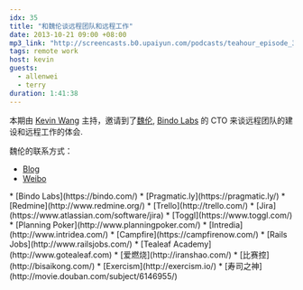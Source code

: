 ```yaml
---
idx: 35
title: "和魏伦谈远程团队和远程工作"
date: 2013-10-21 09:00 +08:00
mp3_link: "http://screencasts.b0.upaiyun.com/podcasts/teahour_episode_35.m4a"
tags: remote work
host: kevin
guests:
  - allenwei
  - terry
duration: 1:41:38
---
```


本期由 [Kevin Wang](http://www.twitter.com/knwang) 主持，邀请到了[魏伦](http://allenwei.cn), [Bindo Labs](https://bindo.com/) 的 CTO 来谈远程团队的建设和远程工作的体会.

魏伦的联系方式：

* [Blog](http://allenwei.cn)
* [Weibo](http://weibo.com/allenweiit)

<section class="notes" markdown="1">
* [Bindo Labs](https://bindo.com/)
* [Pragmatic.ly](https://pragmatic.ly/)
* [Redmine](http://www.redmine.org/)
* [Trello](http://trello.com/)
* [Jira](https://www.atlassian.com/software/jira)
* [Toggl](https://www.toggl.com/)
* [Planning Poker](http://www.planningpoker.com/)
* [Intredia](http://www.intridea.com/)
* [Campfire](https://campfirenow.com/)
* [Rails Jobs](http://www.railsjobs.com/)
* [Tealeaf Academy](http://www.gotealeaf.com)
* [爱燃烧](http://iranshao.com/)
* [比赛控](http://bisaikong.com/)
* [Exercism](http://exercism.io/)
* [寿司之神](http://movie.douban.com/subject/6146955/)
</section>
